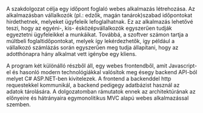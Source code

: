 A szakdolgozat célja egy időpont foglaló webes alkalmazás létrehozása. Az alkalmazásban vállalkozók (pl.: edzők, magán tanárok)szabad időpontokat hirdethetnek, melyeket ügyfeleik lefoglalhatnak. Ez az alkalmazás lehetővé teszi, hogy az egyéni-, kis- ésközépvállalkozók egyszerűen tudják egyeztetni ügyfeleikkel a munkáikat. Továbbá, a szoftver számon tartja a múltbeli foglaltidőpontokat, melyek így lekérdezhetők, így például a vállalkozó számlázás során egyszerűen meg tudja állapítani, hogy az adotthónapra hány alkalmat vett igénybe egy kliens.

A program két különálló részből áll, egy webes frontendből, amit Javascript-el és hasonló modern technológiákkal valósítok meg ésegy backend API-ból melyet C# ASP.NET-ben kivitelezek. A frontend a backenddel http requestekkel kommunikál, a backend pedigegy adatbázist használ az adatok tárolására. A dolgozatomban rámutatok ennek az architektúrának az előnyeire és hátrányaira egymonolitikus MVC alapú webes alkalmazással szemben.